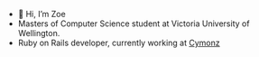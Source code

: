 - 👋 Hi, I’m Zoe
- Masters of Computer Science student at Victoria University of Wellington.
- Ruby on Rails developer, currently working at [Cymonz](https://www.cymonz.com/)
